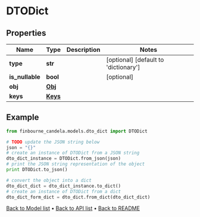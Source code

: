 # DTODict


## Properties
Name | Type | Description | Notes
------------ | ------------- | ------------- | -------------
**type** | **str** |  | [optional] [default to 'dictionary']
**is_nullable** | **bool** |  | [optional] 
**obj** | [**Obj**](Obj.md) |  | 
**keys** | [**Keys**](Keys.md) |  | 

## Example

```python
from finbourne_candela.models.dto_dict import DTODict

# TODO update the JSON string below
json = "{}"
# create an instance of DTODict from a JSON string
dto_dict_instance = DTODict.from_json(json)
# print the JSON string representation of the object
print DTODict.to_json()

# convert the object into a dict
dto_dict_dict = dto_dict_instance.to_dict()
# create an instance of DTODict from a dict
dto_dict_form_dict = dto_dict.from_dict(dto_dict_dict)
```
[Back to Model list](../README.md#documentation-for-models) &#8226; [Back to API list](../README.md#documentation-for-api-endpoints) &#8226; [Back to README](../README.md)


